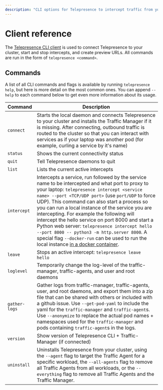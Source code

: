 ```yaml
---
description: "CLI options for Telepresence to intercept traffic from your Kubernetes cluster to code running on your laptop."
---
```


# Client reference

The [Telepresence CLI client](../../quick-start) is used to connect Telepresence to your cluster, start and stop intercepts, and create preview URLs. All commands are run in the form of `telepresence <command>`.

## Commands

A list of all CLI commands and flags is available by running `telepresence help`, but here is more detail on the most common ones.
You can append `--help` to each command below to get even more information about its usage.

| Command              | Description                                                                                                                                                                                                                                                                                                                                                                                                                                                                                                                                                                                                           |
|----------------------|-----------------------------------------------------------------------------------------------------------------------------------------------------------------------------------------------------------------------------------------------------------------------------------------------------------------------------------------------------------------------------------------------------------------------------------------------------------------------------------------------------------------------------------------------------------------------------------------------------------------------|
| `connect`            | Starts the local daemon and connects Telepresence to your cluster and installs the Traffic Manager if it is missing.  After connecting, outbound traffic is routed to the cluster so that you can interact with services as if your laptop was another pod (for example, curling a service by it's name)                                                                                                                                                                                                                                                                                                              |
| `status`             | Shows the current connectivity status                                                                                                                                                                                                                                                                                                                                                                                                                                                                                                                                                                                 |
| `quit`               | Tell Telepresence daemons to quit                                                                                                                                                                                                                                                                                                                                                                                                                                                                                                                                                                                     |
| `list`               | Lists the current active intercepts                                                                                                                                                                                                                                                                                                                                                                                                                                                                                                                                                                                   |
| `intercept`          | Intercepts a service, run followed by the service name to be intercepted and what port to proxy to your laptop: `telepresence intercept <service name> --port <TCP/UDP port>` (use `port/UDP` to force UDP). This command can also start a process so you can run a local instance of the service you are intercepting. For example the following will intercept the hello service on port 8000 and start a Python web server: `telepresence intercept hello --port 8000 -- python3 -m http.server 8000`. A special flag `--docker-run` can be used to run the local instance [in a docker container](../docker-run). |
| `leave`              | Stops an active intercept: `telepresence leave hello`                                                                                                                                                                                                                                                                                                                                                                                                                                                                                                                                                                 |
| `loglevel`           | Temporarily change the log-level of the traffic-manager, traffic-agents, and user and root daemons                                                                                                                                                                                                                                                                                                                                                                                                                                                                                                                    |
| `gather-logs`        | Gather logs from traffic-manager, traffic-agents, user, and root daemons, and export them into a zip file that can be shared with others or included with a github issue. Use `--get-pod-yaml` to include the yaml for the `traffic-manager` and `traffic-agent`s. Use `--anonymize` to replace the actual pod names + namespaces used for the `traffic-manager` and pods containing `traffic-agent`s in the logs.                                                                                                                                                                                                    |
| `version`            | Show version of Telepresence CLI + Traffic-Manager (if connected)                                                                                                                                                                                                                                                                                                                                                                                                                                                                                                                                                     |
| `uninstall`          | Uninstalls Telepresence from your cluster, using the `--agent` flag to target the Traffic Agent for a specific workload, the `--all-agents` flag to remove all Traffic Agents from all workloads, or the `--everything` flag to remove all Traffic Agents and the Traffic Manager.                                                                                                                                                                                                                                                                                                                                    |